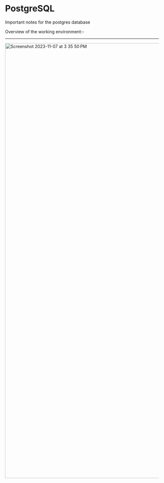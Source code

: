 # PostgreSQL
Important notes for the postgres database 



Overview of the working environment:-
<hr>
<img width="1418" alt="Screenshot 2023-11-07 at 3 35 50 PM" src="https://github.com/HemanthReddy10/PostgreSQL/assets/99050861/2e35d9a5-f7ae-4040-966c-221ca126dc08">
